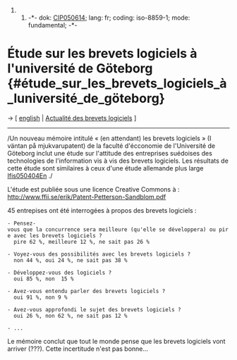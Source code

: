 1.  1.  -\*- dok: [CIP050614](CIP050614 "wikilink"); lang: fr; coding:
        iso-8859-1; mode: fundamental; -\*-

# Étude sur les brevets logiciels à l\'université de Göteborg {#étude_sur_les_brevets_logiciels_à_luniversité_de_göteborg}

-\> \[ [ english](CIP050614En "wikilink") \| [ Actualité des brevets
logiciels](SwpatcninoFr "wikilink") \]

------------------------------------------------------------------------

/Un nouveau mémoire intitulé « (en attendant) les brevets logiciels » (I
väntan på mjukvarupatent) de la faculté d\'écconomie de l\'Université de
Göteborg inclut une étude sur l\'attitude des entreprises suédoises des
technologies de l\'information vis à vis des brevets logiciels. Les
résultats de cette étude sont similaires à ceux d\'une étude allemande
plus large [Ifis050404En](Ifis050404En "wikilink") ./

L\'étude est publiée sous une licence Creative Commons à :
<http://www.ffii.se/erik/Patent-Petterson-Sandblom.pdf>

45 entrepises ont été interrogées à propos des brevets logiciels :

`- Pensez-vous que la concurrence sera meilleure (qu'elle se développera) ou pire avec les brevets logiciels ?`\
`  pire 62 %, meilleure 12 %, ne sait pas 26 %`

`- Voyez-vous des possibilités avec les brevets logiciels ?`\
`  non 44 %, oui 24 %, ne sait pas 38 %`

`- Développez-vous des logiciels ?`\
`  oui 85 %, non  15 %`

`- Avez-vous entendu parler des brevets logiciels ?`\
`  oui 91 %, non 9 %`

`- Avez-vous approfondi le sujet des brevets logiciels ?`\
`  oui 26 %, non 62 %, ne sait pas 12 %`

`- ...`

Le mémoire conclut que tout le monde pense que les brevets logiciels
vont arriver (???). Cette incertitude n\'est pas bonne\...
